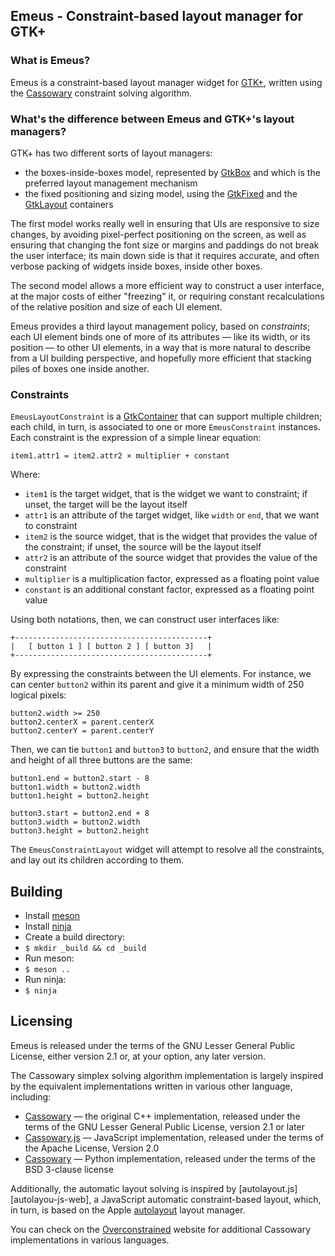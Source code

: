 ## Emeus - Constraint-based layout manager for GTK+

### What is Emeus?

Emeus is a constraint-based layout manager widget for [GTK+][gtk-web],
written using the [Cassowary][cassowary-web] constraint solving algorithm.

### What's the difference between Emeus and GTK+'s layout managers?

GTK+ has two different sorts of layout managers:

 * the boxes-inside-boxes model, represented by [GtkBox][gtk-box-api] and
   which is the preferred layout management mechanism
 * the fixed positioning and sizing model, using the [GtkFixed][gtk-fixed-api]
   and the [GtkLayout][gtk-layout-api] containers

The first model works really well in ensuring that UIs are responsive to
size changes, by avoiding pixel-perfect positioning on the screen, as well
as ensuring that changing the font size or margins and paddings do not break
the user interface; its main down side is that it requires accurate, and
often verbose packing of widgets inside boxes, inside other boxes.

The second model allows a more efficient way to construct a user interface,
at the major costs of either "freezing" it, or requiring constant
recalculations of the relative position and size of each UI element.

Emeus provides a third layout management policy, based on *constraints*;
each UI element binds one of more of its attributes — like its width, or its
position — to other UI elements, in a way that is more natural to describe
from a UI building perspective, and hopefully more efficient that stacking
piles of boxes one inside another.

### Constraints

`EmeusLayoutConstraint` is a [GtkContainer][gtk-container-api] that can
support multiple children; each child, in turn, is associated to one or more
`EmeusConstraint` instances. Each constraint is the expression of a simple
linear equation:

    item1.attr1 = item2.attr2 × multiplier + constant

Where:

  * `item1` is the target widget, that is the widget we want to constraint;
    if unset, the target will be the layout itself
  * `attr1` is an attribute of the target widget, like `width` or `end`,
    that we want to constraint
  * `item2` is the source widget, that is the widget that provides the value
    of the constraint; if unset, the source will be the layout itself
  * `attr2` is an attribute of the source widget that provides the value
    of the constraint
  * `multiplier` is a multiplication factor, expressed as a floating point
    value
  * `constant` is an additional constant factor, expressed as a floating
    point value

Using both notations, then, we can construct user interfaces like:

    +-------------------------------------------+
    |   [ button 1 ] [ button 2 ] [ button 3]   |
    +-------------------------------------------+

By expressing the constraints between the UI elements. For instance, we can
center `button2` within its parent and give it a minimum width of 250
logical pixels:

    button2.width >= 250
    button2.centerX = parent.centerX
    button2.centerY = parent.centerY

Then, we can tie `button1` and `button3` to `button2`, and ensure that the
width and height of all three buttons are the same:

    button1.end = button2.start - 8
    button1.width = button2.width
    button1.height = button2.height

    button3.start = button2.end + 8
    button3.width = button2.width
    button3.height = button2.height

The `EmeusConstraintLayout` widget will attempt to resolve all the
constraints, and lay out its children according to them.

## Building

 * Install [meson](http://mesonbuild.com/)
 * Install [ninja](https://ninja-build.org/)
 * Create a build directory:
  * `$ mkdir _build && cd _build`
 * Run meson:
  * `$ meson ..`
 * Run ninja:
  * `$ ninja`

## Licensing

Emeus is released under the terms of the GNU Lesser General Public License,
either version 2.1 or, at your option, any later version.

The Cassowary simplex solving algorithm implementation is largely inspired
by the equivalent implementations written in various other language,
including:

 * [Cassowary][cassowary-web] — the original C++ implementation, released
   under the terms of the GNU Lesser General Public License, version 2.1 or
   later
 * [Cassowary.js][cassowary-js-web] — JavaScript implementation, released
   under the terms of the Apache License, Version 2.0
 * [Cassowary][cassowary-py-web] — Python implementation, released under the
   terms of the BSD 3-clause license

Additionally, the automatic layout solving is inspired by
[autolayout.js][autolayou-js-web], a JavaScript automatic constraint-based
layout, which, in turn, is based on the Apple [autolayout][nsautolayout-web]
layout manager.

You can check on the [Overconstrained][overconstrained-web] website for
additional Cassowary implementations in various languages.

[gtk-web]: https://www.gtk.org
[cassowary-web]: http://constraints.cs.washington.edu/cassowary/
[overconstrained-web]: http://overconstrained.io/
[gtk-container-api]: https://developer.gnome.org/gtk3/stable/GtkContainer.html
[gtk-fixed-api]: https://developer.gnome.org/gtk3/stable/GtkFixed.html
[gtk-layout-api]: https://developer.gnome.org/gtk3/stable/GtkLayout.html
[gtk-box-api]: https://developer.gnome.org/gtk3/stable/GtkBox.html
[cassowary-cpp-web]: https://sourceforge.net/projects/cassowary/
[cassowary-js-web]: https://github.com/slightlyoff/cassowary.js
[cassowary-py-web]: https://github.com/pybee/cassowary
[autolayout-js-web]: https://github.com/IjzerenHein/autolayout.js
[nsautolayout-web]: https://developer.apple.com/library/content/documentation/UserExperience/Conceptual/AutolayoutPG/index.html
